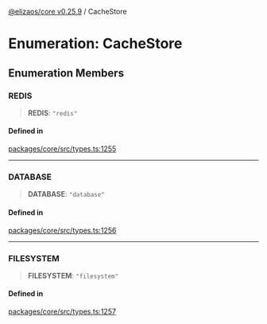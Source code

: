 [@elizaos/core v0.25.9](../index.md) / CacheStore

# Enumeration: CacheStore

## Enumeration Members

### REDIS

> **REDIS**: `"redis"`

#### Defined in

[packages/core/src/types.ts:1255](https://github.com/elizaOS/eliza/blob/main/packages/core/src/types.ts#L1255)

***

### DATABASE

> **DATABASE**: `"database"`

#### Defined in

[packages/core/src/types.ts:1256](https://github.com/elizaOS/eliza/blob/main/packages/core/src/types.ts#L1256)

***

### FILESYSTEM

> **FILESYSTEM**: `"filesystem"`

#### Defined in

[packages/core/src/types.ts:1257](https://github.com/elizaOS/eliza/blob/main/packages/core/src/types.ts#L1257)

